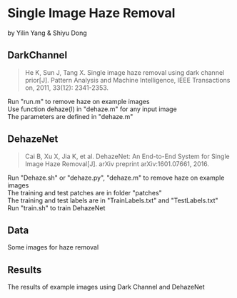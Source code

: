 # Single Image Haze Removal 
by Yilin Yang & Shiyu Dong

## DarkChannel
> He K, Sun J, Tang X. Single image haze removal using dark channel prior[J]. Pattern Analysis and Machine Intelligence, IEEE Transactions on, 2011, 33(12): 2341-2353.

Run "run.m" to remove haze on example images  
Use function dehaze(I) in "dehaze.m" for any input image  
The parameters are defined in "dehaze.m"  

## DehazeNet
> Cai B, Xu X, Jia K, et al. DehazeNet: An End-to-End System for Single Image Haze Removal[J]. arXiv preprint arXiv:1601.07661, 2016.

Run "Dehaze.sh" or "dehaze.py", "dehaze.m" to remove haze on example images  
The training and test patches are in folder "patches"  
The training and test labels are in "TrainLabels.txt" and "TestLabels.txt"  
Run "train.sh" to train DehazeNet  

## Data
Some images for haze removal

## Results
The results of example images using Dark Channel and DehazeNet
